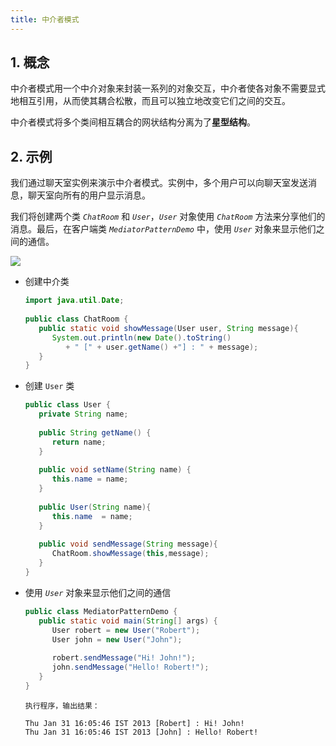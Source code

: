 ```yaml
---
title: 中介者模式
---
```


## 1. 概念

中介者模式用一个中介对象来封装一系列的对象交互，中介者使各对象不需要显式地相互引用，从而使其耦合松散，而且可以独立地改变它们之间的交互。

中介者模式将多个类间相互耦合的网状结构分离为了**星型结构**。

## 2. 示例

我们通过聊天室实例来演示中介者模式。实例中，多个用户可以向聊天室发送消息，聊天室向所有的用户显示消息。

我们将创建两个类 *`ChatRoom`* 和 *`User`*，*`User`* 对象使用 *`ChatRoom`* 方法来分享他们的消息。最后，在客户端类 *`MediatorPatternDemo`* 中，使用 *`User`* 对象来显示他们之间的通信。

![](https://figure-bed.chua-n.com/Java/87.jpg)

- 创建中介类

    ```java
    import java.util.Date;
     
    public class ChatRoom {
       public static void showMessage(User user, String message){
          System.out.println(new Date().toString()
             + " [" + user.getName() +"] : " + message);
       }
    }
    ```

- 创建 `User` 类

    ```java
    public class User {
       private String name;
     
       public String getName() {
          return name;
       }
     
       public void setName(String name) {
          this.name = name;
       }
     
       public User(String name){
          this.name  = name;
       }
     
       public void sendMessage(String message){
          ChatRoom.showMessage(this,message);
       }
    }
    ```

- 使用 *`User`* 对象来显示他们之间的通信

    ```java
    public class MediatorPatternDemo {
       public static void main(String[] args) {
          User robert = new User("Robert");
          User john = new User("John");
     
          robert.sendMessage("Hi! John!");
          john.sendMessage("Hello! Robert!");
       }
    }
    ```

    ```text
    执行程序，输出结果：
    
    Thu Jan 31 16:05:46 IST 2013 [Robert] : Hi! John!
    Thu Jan 31 16:05:46 IST 2013 [John] : Hello! Robert!
    ```

